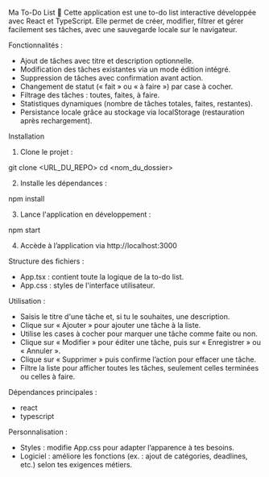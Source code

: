 Ma To-Do List 📝
Cette application est une to-do list interactive développée avec React et TypeScript. Elle permet de créer, modifier, filtrer et gérer facilement ses tâches, avec une sauvegarde locale sur le navigateur.

Fonctionnalités :

- Ajout de tâches avec titre et description optionnelle.
- Modification des tâches existantes via un mode édition intégré.
- Suppression de tâches avec confirmation avant action.
- Changement de statut (« fait » ou « à faire ») par case à cocher.
- Filtrage des tâches : toutes, faites, à faire.
- Statistiques dynamiques (nombre de tâches totales, faites, restantes).
- Persistance locale grâce au stockage via localStorage (restauration après rechargement).

Installation
1. Clone le projet :

git clone <URL_DU_REPO>
cd <nom_du_dossier>

2. Installe les dépendances :

npm install

3. Lance l'application en développement :

npm start

4. Accède à l’application via http://localhost:3000

Structure des fichiers :

- App.tsx : contient toute la logique de la to-do list.
- App.css : styles de l'interface utilisateur.

Utilisation :

- Saisis le titre d'une tâche et, si tu le souhaites, une description.
- Clique sur « Ajouter » pour ajouter une tâche à la liste.
- Utilise les cases à cocher pour marquer une tâche comme faite ou non.
- Clique sur « Modifier » pour éditer une tâche, puis sur « Enregistrer » ou « Annuler ».
- Clique sur « Supprimer » puis confirme l’action pour effacer une tâche.
- Filtre la liste pour afficher toutes les tâches, seulement celles terminées ou celles à faire.

Dépendances principales :

- react
- typescript

Personnalisation :

- Styles : modifie App.css pour adapter l’apparence à tes besoins.
- Logiciel : améliore les fonctions (ex. : ajout de catégories, deadlines, etc.) selon tes exigences métiers.